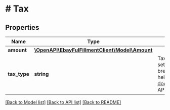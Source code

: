# # Tax

## Properties

Name | Type | Description | Notes
------------ | ------------- | ------------- | -------------
**amount** | [**\OpenAPI\EbayFulFillmentClient\Model\Amount**](Amount.md) |  | [optional]
**tax_type** | **string** | Tax type. This field is only available when fieldGroups is set to TAX_BREAKDOWN. If the order has fees, a breakdown of the fees is also provided. For implementation help, refer to &lt;a href&#x3D;&#39;https://developer.ebay.com/api-docs/sell/fulfillment/types/sel:TaxTypeEnum&#39;&gt;eBay API documentation&lt;/a&gt; | [optional]

[[Back to Model list]](../../README.md#models) [[Back to API list]](../../README.md#endpoints) [[Back to README]](../../README.md)
